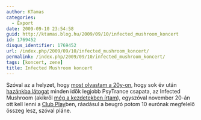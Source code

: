 ```yaml
---
author: KTamas
categories:
  - Export
date: 2009-09-10 23:54:58
guid: http://ktamas.blog.hu/2009/09/10/infected_mushroom_koncert
id: 1769452
disqus_identifier: 1769452
url: /index.php/2009/09/10/infected_mushroom_koncert/
permalink: /index.php/2009/09/10/infected_mushroom_koncert/
tags: [koncert, zene]
title: Infected Mushroom koncert
---
```


Szóval az a helyzet, hogy <a href="http://20y.hu/20090910/mangosbakardia-hutoben.html" target="_blank">most olvastam a 20y-on</a>, hogy sok év után <a href="http://www.last.fm/event/1175667+Infected+Mushroom" target="_blank">hazánkba látogat</a> minden idők legjobb PsyTrance csapata, az Infected Mushroom (akikről <a href="http://ktamas.blog.hu/media/image/200909/?p=9" target="_blank">még a kezdetekben írtam</a>), egyszóval november 20-án ott kell lenni a <a href="http://www.clubplay.hu/" target="_blank">Club Play</a>ben, ráadásul a beugró potom 10 eurónak megfelelő összeg lesz, szóval pláne.
